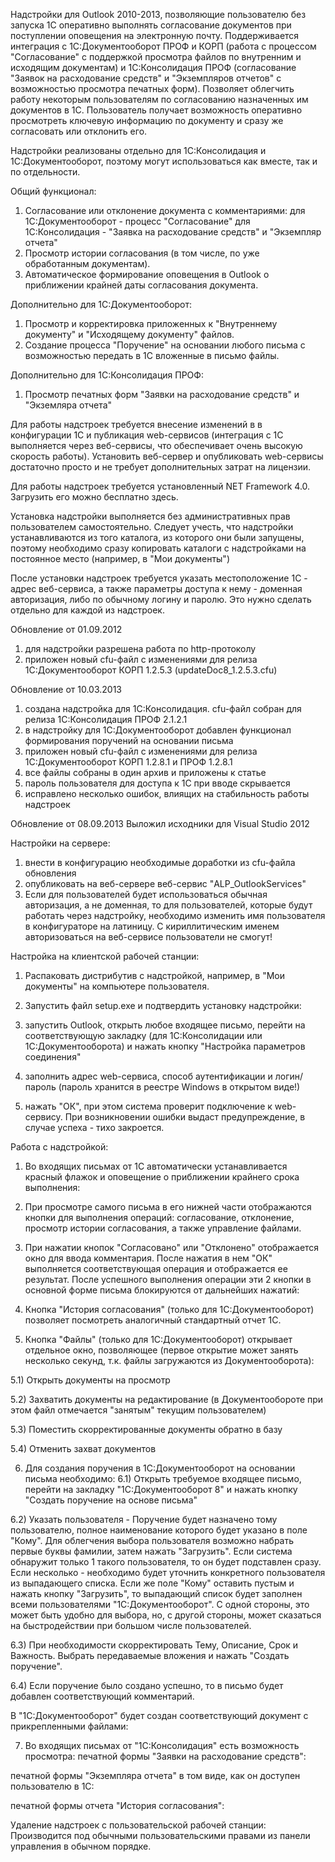 Надстройки для Outlook 2010-2013, позволяющие пользователю без запуска 1С оперативно выполнять согласование документов при поступлении оповещения на электронную почту.
Поддерживается интеграция с 1С:Документооборот ПРОФ и КОРП (работа с процессом "Согласование" с поддержкой просмотра файлов по внутренним и исходящим документам) и 1С:Консолидация ПРОФ (согласование "Заявок на расходование средств" и "Экземпляров отчетов" с возможностью просмотра печатных форм).
Позволяет облегчить работу некоторым пользователям по согласованию назначенных им документов в 1С.
Пользователь получает возможность оперативно просмотреть ключевую информацию по документу и сразу же согласовать или отклонить его.

Надстройки реализованы отдельно для 1С:Консолидация и 1С:Документооборот, поэтому могут использоваться как вместе, так и по отдельности.

Общий функционал:
1) Согласование или отклонение документа с комментариями:
  для 1С:Документооборот - процесс "Согласование"
  для 1С:Консолидация - "Заявка на расходование средств" и "Экземпляр отчета"
2) Просмотр истории согласования (в том числе, по уже обработанным документам).
3) Автоматическое формирование оповещения в Outlook о приближении крайней даты согласования документа.

Дополнительно для 1С:Документооборот:
1) Просмотр и корректировка приложенных к "Внутреннему документу" и "Исходящему документу" файлов.
2) Создание процесса "Поручение" на основании любого письма с возможностью передать в 1С вложенные в письмо файлы.

Дополнительно для 1С:Консолидация ПРОФ:
1) Просмотр печатных форм "Заявки на расходование средств" и "Экземляра отчета"

Для работы надстроек требуется внесение изменений в в конфигурации 1С и публикация web-сервисов (интеграция с 1С выполняется через веб-сервисы, что обеспечивает очень высокую скорость работы). Установить веб-сервер и опубликовать web-сервисы достаточно просто и не требует дополнительных затрат на лицензии.

Для работы надстроек требуется установленный NET Framework 4.0. Загрузить его можно бесплатно здесь.

Установка надстройки выполняется без административных прав пользователем самостоятельно.
Следует учесть, что надстройки устанавливаются из того каталога, из которого они были запущены, поэтому необходимо сразу копировать каталоги с надстройками на постоянное место (например, в "Мои документы")

После установки надстроек требуется указать местоположение 1С - адрес веб-сервиса, а также параметры доступа к нему - доменная авторизация, либо по обычному логину и паролю. Это нужно сделать отдельно для каждой из надстроек.

Обновление от 01.09.2012
1) для надстройки разрешена работа по http-протоколу
2) приложен новый cfu-файл с изменениями для релиза 1С:Документооборот КОРП 1.2.5.3 (updateDoc8_1.2.5.3.cfu)

Обновление от 10.03.2013
1) создана надстройка для 1С:Консолидация. cfu-файл собран для релиза 1С:Консолидация ПРОФ 2.1.2.1
2) в надстройку для 1С:Документооборот добавлен функционал формирования поручений на основании письма
3) приложен новый cfu-файл с изменениями для релиза 1С:Документооборот КОРП 1.2.8.1 и ПРОФ 1.2.8.1
4) все файлы собраны в один архив и приложены к статье
5) пароль пользователя для доступа к 1С при вводе скрывается
6) исправлено несколько ошибок, влиящих на стабильность работы надстроек

 Обновление от 08.09.2013
Выложил исходники для Visual Studio 2012

 

Настройки на сервере:
1) внести в конфигурацию необходимые доработки из cfu-файла обновления
2) опубликовать на веб-сервере веб-сервис "ALP_OutlookServices"
3) Если для пользователей будет использоваться обычная авторизация, а не доменная, то для пользователей, которые будут работать через надстройку, необходимо изменить имя пользователя в конфигураторе на латиницу. С кириллитическим именем авторизоваться на веб-сервисе пользователи не смогут!

 

 

Настройка на клиентской рабочей станции:
1) Распаковать дистрибутив с надстройкой, например, в "Мои документы" на компьютере пользователя.
2) Запустить файл setup.exe и подтвердить установку надстройки:

 



3) запустить Outlook, открыть любое входящее письмо, перейти на соответствующую закладку (для 1С:Консолидации или 1С:Документооборота) и нажать кнопку "Настройка параметров соединения"



4) заполнить адрес web-сервиса, способ аутентификации и логин/пароль (пароль хранится в реестре Windows в открытом виде!)



5) нажать "ОК", при этом система проверит подключение к web-сервису. При возникновении ошибки выдаст предупреждение, в случае успеха - тихо закроется.

 

Работа с надстройкой:
1) Во входящих письмах от 1С автоматически устанавливается красный флажок и оповещение о приближении крайнего срока выполнения:



2) При просмотре самого письма в его нижней части отображаются кнопки для выполнения операций: согласование, отклонение, просмотр истории согласования, а также управление файлами.



3) При нажатии кнопок "Согласовано" или "Отклонено" отображается окно для ввода комментария. После нажатия в нем "ОК" выполняется соответствующая операция и отображается ее результат. После успешного выполнения операции эти 2 кнопки в основной форме письма блокируются от дальнейших нажатий:







 

4) Кнопка "История согласования" (только для 1С:Документооборот) позволяет посмотреть аналогичный стандартный отчет 1С.



5) Кнопка "Файлы" (только для 1С:Документооборот) открывает отдельное окно, позволяющее (первое открытие может занять несколько секунд, т.к. файлы загружаются из Документооборота):

5.1) Открыть документы на просмотр

5.2) Захватить документы на редактирование (в Документообороте при этом файл отмечается "занятым" текущим пользователем)

5.3) Поместить скорректированные документы обратно в базу

5.4) Отменить захват документов

 

6) Для создания поручения в 1С:Документооборот на основании письма необходимо:
6.1) Открыть требуемое входящее письмо, перейти на закладку "1С:Документооборот 8" и нажать кнопку "Создать поручение на основе письма"


6.2) Указать пользователя - Поручение будет назначено тому пользователю, полное наименование которого будет указано в поле "Кому". Для облегчения выбора пользователя возможно набрать первые буквы фамилии, затем нажать "Загрузить". Если система обнаружит только 1 такого пользователя, то он будет подставлен сразу. Если несколько - необходимо будет уточнить конкретного пользователя из выпадающего списка.
Если же поле "Кому" оставить пустым и нажать кнопку "Загрузить", то выпадающий список будет заполнен всеми пользователями "1С:Документооборот". С одной стороны, это может быть удобно для выбора, но, с другой стороны, может сказаться на быстродействии при большом числе пользователей.


6.3) При необходимости скорректировать Тему, Описание, Срок и Важность. Выбрать передаваемые вложения и нажать "Создать поручение".


6.4) Если поручение было создано успешно, то в письмо будет добавлен соответствующий комментарий.


В "1С:Документооборот" будет создан соответствующий документ с прикрепленными файлами:




 

7) Во входящих письмах от "1С:Консолидация" есть возможность просмотра:
печатной формы "Заявки на расходование средств":


печатной формы "Экземпляра отчета" в том виде, как он доступен пользователю в 1С:



печатной формы отчета "История согласования":



 

Удаление надстроек с пользовательской рабочей станции:
Производится под обычными пользовательскими правами из панели управления в обычном порядке.


